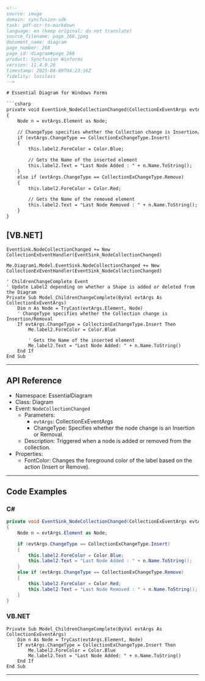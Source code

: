 ```html
<!-- 
source: image
domain: syncfusion-sdk
task: pdf-ocr-to-markdown
language: en (keep original; do not translate)
source_filename: page_268.jpeg
document_name: diagram
page_number: 268
page_id: diagram#page_268
product: Syncfusion Winforms
version: 11.4.0.26
timestamp: 2025-08-09T04:23:16Z
fidelity: lossless
-->

# Essential Diagram for Windows Forms

```csharp
private void EventSink_NodeCollectionChanged(CollectionExEventArgs evtArgs)
{
    Node n = evtArgs.Element as Node;

    // ChangeType specifies whether the Collection change is Insertion/Removal
    if (evtArgs.ChangeType == CollectionExChangeType.Insert)
    {
        this.label2.ForeColor = Color.Blue;

        // Gets the Name of the inserted element
        this.label2.Text = "Last Node Added : " + n.Name.ToString();
    }
    else if (evtArgs.ChangeType == CollectionExChangeType.Remove)
    {
        this.label2.ForeColor = Color.Red;

        // Gets the Name of the removed element
        this.label2.Text = "Last Node Removed : " + n.Name.ToString();
    }
}
```

## [VB.NET]

```vb.net
EventSink.NodeCollectionChanged += New CollectionExEventHandler(EventSink_NodeCollectionChanged)

Me.Diagram1.Model.EventSink.NodeCollectionChanged += New CollectionExEventHandler(EventSink_NodeCollectionChanged)

' ChildrenChangeComplete Event
' Update Label2 depending on whether a Shape is added or deleted from the Diagram
Private Sub Model_ChildrenChangeComplete(ByVal evtArgs As CollectionExEventArgs)
    Dim n As Node = TryCast(evtArgs.Element, Node)
    ' ChangeType specifies whether the Collection change is Insertion/Removal
    If evtArgs.ChangeType = CollectionExChangeType.Insert Then
        Me.label2.ForeColor = Color.Blue

        ' Gets the Name of the inserted element
        Me.label2.Text = "Last Node Added: " + n.Name.ToString()
    End If
End Sub
```

---

## API Reference

- Namespace: EssentialDiagram
- Class: Diagram
- Event: `NodeCollectionChanged`
  - Parameters:
    - `evtArgs`: CollectionExEventArgs
    - ChangeType: Specifies whether the node change is an Insertion or Removal.
  - Description: Triggered when a node is added or removed from the collection.
- Properties:
  - FontColor: Changes the foreground color of the label based on the action (Insert or Remove).

---

## Code Examples

### C#

```csharp
private void EventSink_NodeCollectionChanged(CollectionExEventArgs evtArgs)
{
    Node n = evtArgs.Element as Node;

    if (evtArgs.ChangeType == CollectionExChangeType.Insert)
    {
        this.label2.ForeColor = Color.Blue;
        this.label2.Text = "Last Node Added : " + n.Name.ToString();
    }
    else if (evtArgs.ChangeType == CollectionExChangeType.Remove)
    {
        this.label2.ForeColor = Color.Red;
        this.label2.Text = "Last Node Removed : " + n.Name.ToString();
    }
}
```

### VB.NET

```vb.net
Private Sub Model_ChildrenChangeComplete(ByVal evtArgs As CollectionExEventArgs)
    Dim n As Node = TryCast(evtArgs.Element, Node)
    If evtArgs.ChangeType = CollectionExChangeType.Insert Then
        Me.label2.ForeColor = Color.Blue
        Me.label2.Text = "Last Node Added: " + n.Name.ToString()
    End If
End Sub
```

---

<!-- tags: [EssentialDiagram, Windows Forms, NodeCollectionChanged, Insert, Remove, Label, ChangeType] keywords: [insertion, removal, node, label, change, event] -->
```
